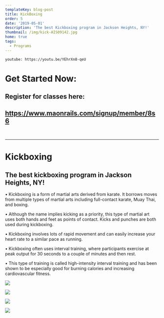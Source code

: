 ```yaml
---
templateKey: blog-post
title: KickBoxing
order: 5
date: '2019-05-01'
description: 'The best Kickboxing program in Jackson Heights, NY!'
thumbnail: /img/kick-AIS09142.jpg
home: true
tags:
  - Programs
---
```

`youtube: https://youtu.be/YEhrXn8-qeU`

# Get Started Now:

## Register for classes here:

## <https://www.maonrails.com/signup/member/8s6>

<br>

- - -

# Kickboxing

## The best kickboxing program in Jackson Heights, NY!

• Kickboxing is a form of martial arts derived from karate. It borrows moves from multiple types of martial arts including full-contact karate, Muay Thai, and boxing.

• Although the name implies kicking as a priority, this type of martial art uses both hands and feet as points of contact. Kicks and punches are both used during kickboxing.

• Kickboxing involves lots of rapid movement and can easily increase your heart rate to a similar pace as running.

• Kickboxing often uses interval training, where participants exercise at peak output for 30 seconds to a couple of minutes and then rest.

• This type of training is called high-intensity interval training and has been shown to be especially good for burning calories and increasing cardiovascular fitness.

![](/img/dsc02154.jpg)

![](/img/dsc02168.jpg)

![](/img/dsc02181.jpg)

![](/img/dsc02140.jpg)
